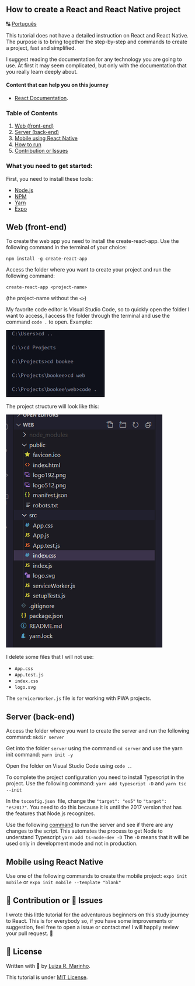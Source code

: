## How to create a React and React Native project
🔠 [Português](README.pt-br.md)

This tutorial does not have a detailed instruction on React and React Native. The purpose is to bring together the step-by-step and commands to create a project, fast and simplified.

I suggest reading the documentation for any technology you are going to use. At first it may seem complicated, but only with the documentation that you really learn deeply about.

#### Content that can help you on this journey
* [React Documentation](https://reactjs.org/docs/getting-started.html).

### Table of Contents
1. [Web (front-end)](#web)
2. [Server (back-end)](#server)
3. [Mobile using React Native](#mobile)
4. [How to run](#run)
5. [Contribution or Issues](#contribution)

### What you need to get started:
First, you need to install these tools:
* [Node.js](https://nodejs.org/en/)
* [NPM](https://www.npmjs.com/get-npm)
* [Yarn](https://yarnpkg.com/getting-started)
* [Expo](https://expo.io/learn)

## Web (front-end) <a name="web"></a>
To create the web app you need to install the create-react-app. Use the following command in the terminal of your choice:
```
npm install -g create-react-app
```

Access the folder where you want to create your project and run the following command:
```
create-react-app <project-name>
```
(the project-name without the `<>`)

My favorite code editor is Visual Studio Code, so to quickly open the folder I want to access, I access the folder through the terminal and use the command `code .` to open. Example:

![Example of how to open the folder via the command terminal](img/img-2.png)

The project structure will look like this:

![Project structure example](img/img-1.png)

I delete some files that I will not use:
* `App.css`
* `App.test.js`
* `index.css`
* `logo.svg`

The `servicerWorker.js` file is for working with PWA projects.


## Server (back-end) <a name="server"></a>
Access the folder where you want to create the server and run the following command:
```mkdir server```

Get into the folder `server` using the command `cd server` and use the yarn init command:
```yarn init -y```

Open the folder on Visual Studio Code using `code .`.

To complete the project configuration you need to install Typescript in the project. Use the following command:
```yarn add typescript -D```
and
```yarn tsc --init```

In the `tsconfig.json `file, change the `"target": "es5"` to `"target": "es2017"`. You need to do this because it is until the 2017 version that has the features that Node.js recognizes.

Use the following [command](https://www.npmjs.com/package/ts-node-dev) to run the server and see if there are any changes to the script. This automates the process to get Node to understand Typescript
```yarn add ts-node-dev -D```
The `-D` means that it will be used only in development mode and not in production.


## Mobile using React Native <a name="mobile"></a>
Use one of the following commands to create the mobile project:
```expo init mobile```
or
```expo init mobile --template "blank"```


## 🦾 Contribution or 🐞 Issues <a name="contribution"></a>
I wrote this little tutorial for the adventurous beginners on this study journey to React. This is for everybody so, if you have some improvements or suggestion, feel free to open a issue or contact me! I will happily review your pull request. 🥰


## 📃 License
Written with 💙 by [Luiza R. Marinho](https://github.com/luizous).

This tutorial is under [MIT License](LICENSE).